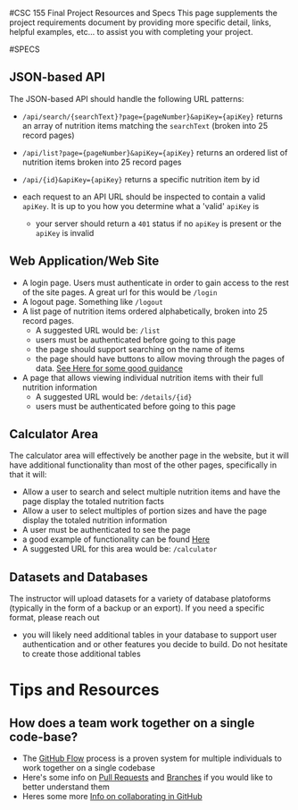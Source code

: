 #CSC 155 Final Project Resources and Specs
This page supplements the project requirements document by providing more specific detail, links, helpful examples, etc... to assist you with completing your project.

#SPECS
## JSON-based API
The JSON-based API should handle the following URL patterns: 

- `/api/search/{searchText}?page={pageNumber}&apiKey={apiKey}` 
returns an array of nutrition items matching the `searchText` (broken into 25 record pages)

- `/api/list?page={pageNumber}&apiKey={apiKey}`
returns an ordered list of nutrition items broken into 25 record pages

- `/api/{id}&apiKey={apiKey}` 
returns a specific nutrition item by id

- each request to an API URL should be inspected to contain a valid `apiKey`. It is up to you how you determine what a 'valid' `apiKey` is
  - your server should return a `401` status if no `apiKey` is present or the `apiKey` is invalid

## Web Application/Web Site
- A login page. Users must authenticate in order to gain access to the rest of the site pages. A great url for this would be `/login`
- A logout page. Something like `/logout`
- A list page of nutrition items ordered alphabetically, broken into 25 record pages.
  - A suggested URL would be: `/list`
  - users must be authenticated before going to this page
  - the page should support searching on the name of items
  - the page should have buttons to allow moving through the pages of data. [See Here for some good guidance](https://gist.github.com/brajeshwar/2802235)
- A page that allows viewing individual nutrition items with their full nutrition information
  - A suggested URL would be: `/details/{id}`
  - users must be authenticated before going to this page

## Calculator Area
The calculator area will effectively be another page in the website, but it will have additional functionality than most of the other pages, specifically in that it will: 
- Allow a user to search and select multiple nutrition items and have the page display the totaled nutrition facts
- Allow a user to select multiples of portion sizes and have the page display the totaled nutrition information
- A user must be authenticated to see the page
- a good example of functionality can be found [Here](http://www.myfitnesspal.com/recipe/calculator)
- A suggested URL for this area would be: `/calculator`
 
## Datasets and Databases
The instructor will upload datasets for a variety of database platoforms (typically in the form of a backup or an export). If you need a specific format, please reach out
- you will likely need additional tables in your database to support user authentication and or other features you decide to build. Do not hesitate to create those additional tables

# Tips and Resources
## How does a team work together on a single code-base?
- The [GitHub Flow](https://guides.github.com/introduction/flow/) process is a proven system for multiple individuals to work together on a single codebase
- Here's some info on [Pull Requests](https://help.github.com/articles/using-pull-requests/) and [Branches](https://help.github.com/articles/creating-and-deleting-branches-within-your-repository/) if you would like to better understand them
- Heres some more [Info on collaborating in GitHub](https://help.github.com/categories/collaborating-on-projects-using-issues-and-pull-requests/)
